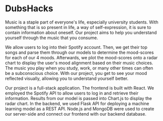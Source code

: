# DubsHacks

Music is a staple part of everyone's life, especially university students. With something that is so present in life, a way of self-expression, it is sure to contain information about oneself. Our project aims to help you understand yourself through the music that you consume.

We allow users to log into their Spotify account. Then, we get their top songs and parse them through our models to determine the mood-scores for each of our 4 moods. Afterwards, we plot the mood-scores onto a radar chart to display the user's mood alignment based on their music choices. The music you play when you study, work, or many other times can often be a subconscious choice. With our project, you get to see your mood reflected visually, allowing you to understand yourself better.

Our project is a full-stack application. The frontend is built with React. We employed the Spotify API to allow users to log in and retrieve their information. Results from our model is passed into Chart.js to display the radar chart. In the backend, we used Flask API for deploying a machine learning model as a REST API. Node.js and MongoDB were used to create our server-side and connect our frontend with our backend database.